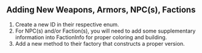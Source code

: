 ## Adding New Weapons, Armors, NPC(s), Factions
1. Create a new ID in their respective enum.
1. For NPC(s) and/or Faction(s), you will need to add some supplementary information into FactionInfo for proper coloring and building.
1. Add a new method to their factory that constructs a proper version.
